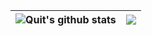 | <img align="center" src="https://github-readme-stats.vercel.app/api?username=QuitN&show_icons=true&include_all_commits=true&theme=buefy&hide_border=true" alt="Quit's github stats" /></a> | <a href="https://github.com/anuraghazra/github-readme-stats"><img align="center" src="https://github-readme-stats.vercel.app/api/top-langs/?username=QuitN&layout=compact&theme=buefy&hide_border=true" /> |
| ------------- | ------------- |
